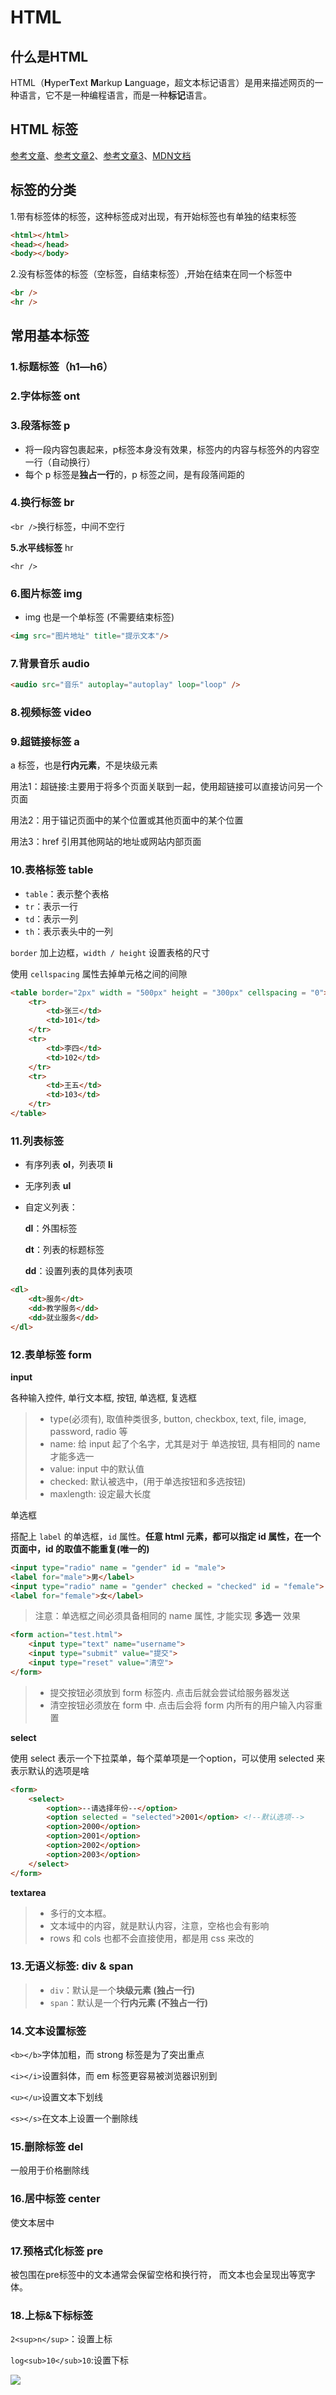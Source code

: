 # HTML

## 什么是HTML

HTML（**H**yper**T**ext **M**arkup **L**anguage，超文本标记语言）是用来描述网页的一种语言，它不是一种编程语言，而是一种**标记**语言。

## HTML 标签

[参考文章](https://blog.csdn.net/shengyin714959/article/details/125009120)、[参考文章2](https://blog.csdn.net/qq_56884023/article/details/124481401)、[参考文章3](https://blog.csdn.net/qq_38490457/article/details/108672791)、[MDN文档](https://developer.mozilla.org/zh-CN/)

## 标签的分类

1.带有标签体的标签，这种标签成对出现，有开始标签也有单独的结束标签

```html
<html></html>
<head></head>
<body></body>
```

2.没有标签体的标签（空标签，自结束标签）,开始在结束在同一个标签中

```html
<br />
<hr />
```

## 常用基本标签

### 1.标题标签（**h1—h6**）

### 2.字体标签 ont

### 3.段落标签 p

- 将一段内容包裹起来，p标签本身没有效果，标签内的内容与标签外的内容空一行（自动换行）
- 每个 p 标签是**独占一行**的，p 标签之间，是有段落间距的

### 4.换行标签 br 

`<br />`换行标签，中间不空行

**5.水平线标签** hr

`<hr />`

### 6.图片标签 img

- img 也是一个单标签 (不需要结束标签)

```html
<img src="图片地址" title="提示文本"/>
```

### 7.背景音乐 audio

```html
<audio src="音乐" autoplay="autoplay" loop="loop" />
```

### 8.视频标签 video

### 9.超链接标签 a

a 标签，也是**行内元素**，不是块级元素

用法1：超链接:主要用于将多个页面关联到一起，使用超链接可以直接访问另一个页面

用法2：用于锚记页面中的某个位置或其他页面中的某个位置

用法3：href 引用其他网站的地址或网站内部页面

### 10.表格标签 table

- `table`：表示整个表格
- `tr`：表示一行
- `td`：表示一列
- `th`：表示表头中的一列

`border` 加上边框，`width / height` 设置表格的尺寸

使用 `cellspacing` 属性去掉单元格之间的间隙

```html
<table border="2px" width = "500px" height = "300px" cellspacing = "0">
    <tr>
        <td>张三</td>
        <td>101</td>
    </tr>
    <tr>
        <td>李四</td>
        <td>102</td>
    </tr>
    <tr>
        <td>王五</td>
        <td>103</td>
    </tr>
</table>
```

### 11.列表标签

- 有序列表 **ol**，列表项 **li**

- 无序列表 **ul**

- 自定义列表：

  **dl**：外围标签

  **dt**：列表的标题标签

  **dd**：设置列表的具体列表项

```html
<dl>
    <dt>服务</dt>
    <dd>教学服务</dd>
    <dd>就业服务</dd>
</dl>
```

### 12.表单标签 form

**input**

各种输入控件, 单行文本框, 按钮, 单选框, 复选框

> - type(必须有), 取值种类很多, button, checkbox, text, file, image, password, radio 等
> - name: 给 input 起了个名字，尤其是对于 单选按钮, 具有相同的 name 才能多选一
> - value: input 中的默认值
> - checked: 默认被选中，(用于单选按钮和多选按钮)
> - maxlength: 设定最大长度

单选框

搭配上 `label` 的单选框，`id` 属性。**任意 html 元素，都可以指定 id 属性，在一个页面中，id 的取值不能重复(唯一的)**

```html
<input type="radio" name = "gender" id = "male"> 
<label for="male">男</label>
<input type="radio" name = "gender" checked = "checked" id = "female"> 
<label for="female">女</label>
```

> 注意：单选框之间必须具备相同的 name 属性, 才能实现 **多选一** 效果

```html
<form action="test.html">
	<input type="text" name="username">
	<input type="submit" value="提交">
	<input type="reset" value="清空">
</form>
```

> - 提交按钮必须放到 form 标签内. 点击后就会尝试给服务器发送
> - 清空按钮必须放在 form 中. 点击后会将 form 内所有的用户输入内容重置

**select**

使用 select 表示一个下拉菜单，每个菜单项是一个option，可以使用 selected 来表示默认的选项是啥

```html
<form>
    <select>
        <option>--请选择年份--</option>
        <option selected = "selected">2001</option> <!--默认选项-->
        <option>2000</option>
        <option>2001</option>
        <option>2002</option>
        <option>2003</option>
    </select>
</form>
```

**textarea**

> - 多行的文本框。
> - 文本域中的内容，就是默认内容，注意，空格也会有影响
> - rows 和 cols 也都不会直接使用，都是用 css 来改的

### 13.无语义标签: div & span

> - `div`：默认是一个**块级元素 (独占一行)**
> - `span`：默认是一个**行内元素 (不独占一行)**

### 14.文本设置标签

`<b></b>`字体加粗，而 strong 标签是为了突出重点

`<i></i>`设置斜体，而 em 标签更容易被浏览器识别到

`<u></u>`设置文本下划线

`<s></s>`在文本上设置一个删除线

### 15.删除标签 del

一般用于价格删除线

### 16.居中标签 center

使文本居中

### 17.预格式化标签 pre

被包围在pre标签中的文本通常会保留空格和换行符， 而文本也会呈现出等宽字体。

### 18.上标&下标标签

`2<sup>n</sup>`：设置上标

`log<sub>10</sub>10`:设置下标

![](HTMLNotes.assets/sup+sub.png)